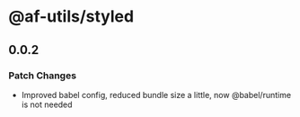 # @af-utils/styled

## 0.0.2

### Patch Changes

-   Improved babel config, reduced bundle size a little, now @babel/runtime is not needed
